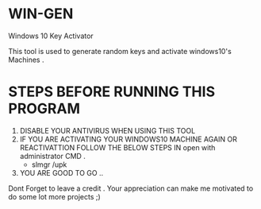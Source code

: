 # WIN-GEN
Windows 10 Key Activator

This tool is used to generate random keys and activate windows10's Machines . 

# STEPS BEFORE RUNNING THIS PROGRAM 

1. DISABLE YOUR ANTIVIRUS WHEN USING THIS TOOL
2. IF YOU ARE ACTIVATING YOUR WINDOWS10 MACHINE AGAIN OR REACTIVATTION FOLLOW THE BELOW STEPS IN open with administrator CMD .
    * slmgr /upk
3. YOU ARE GOOD TO GO ..


Dont Forget to leave a credit . Your appreciation can make me motivated to do some lot more projects ;)
